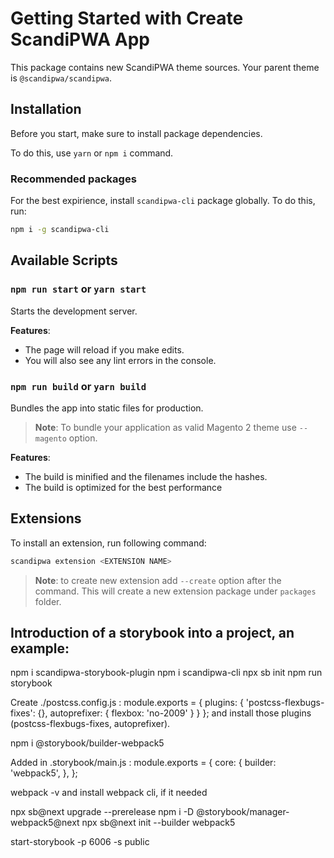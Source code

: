 # Getting Started with Create ScandiPWA App

This package contains new ScandiPWA theme sources. Your parent theme is `@scandipwa/scandipwa`.

## Installation

Before you start, make sure to install package dependencies.

To do this, use `yarn` or `npm i` command.

### Recommended packages

For the best expirience, install `scandipwa-cli` package globally. To do this, run:

```bash
npm i -g scandipwa-cli
```

## Available Scripts

### `npm run start` or `yarn start`

Starts the development server.

**Features**:
- The page will reload if you make edits.
- You will also see any lint errors in the console.

### `npm run build` or `yarn build`

Bundles the app into static files for production.

> **Note**: To bundle your application as valid Magento 2 theme use `--magento` option.

**Features**:
- The build is minified and the filenames include the hashes.
- The build is optimized for the best performance

## Extensions

To install an extension, run following command:

```bash
scandipwa extension <EXTENSION NAME>
```

> **Note**: to create new extension add `--create` option after the command. This will create a new extension package under `packages` folder.


## Introduction of a storybook into a project, an example:

npm i scandipwa-storybook-plugin
npm i scandipwa-cli
npx sb init
npm run storybook

Create ./postcss.config.js :
module.exports = {
    plugins: {
        'postcss-flexbugs-fixes': {},
        autoprefixer: {
            flexbox: 'no-2009'
        }
    }
};
and install those plugins (postcss-flexbugs-fixes, autoprefixer).

npm i @storybook/builder-webpack5

Added in .storybook/main.js :
module.exports = {
  core: {
    builder: 'webpack5',
  },
};

webpack -v 
and install webpack cli, if it needed

npx sb@next upgrade --prerelease
npm i -D @storybook/manager-webpack5@next
npx sb@next init --builder webpack5

start-storybook -p 6006 -s public

